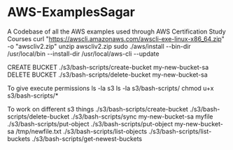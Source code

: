 # AWS-ExamplesSagar
A Codebase of all the AWS examples used through AWS Certification Study Courses
curl "https://awscli.amazonaws.com/awscli-exe-linux-x86_64.zip" -o "awscliv2.zip"
unzip awscliv2.zip
sudo ./aws/install --bin-dir /usr/local/bin --install-dir /usr/local/aws-cli --update

CREATE BUCKET
./s3/bash-scripts/create-bucket my-new-bucket-sa
DELETE BUCKET
./s3/bash-scripts/delete-bucket my-new-bucket-sa

To give execute permissions
ls -la s3
ls -la s3/bash-scripts/
chmod u+x s3/bash-scripts/*

To work on different s3 things
./s3/bash-scripts/create-bucket
./s3/bash-scripts/delete-bucket
./s3/bash-scripts/sync my-new-bucket-sa myfile
./s3/bash-scripts/put-object
./s3/bash-scripts/put-object my-new-bucket-sa /tmp/newfile.txt
./s3/bash-scripts/list-objects
./s3/bash-scripts/list-buckets
./s3/bash-scripts/get-newest-buckets